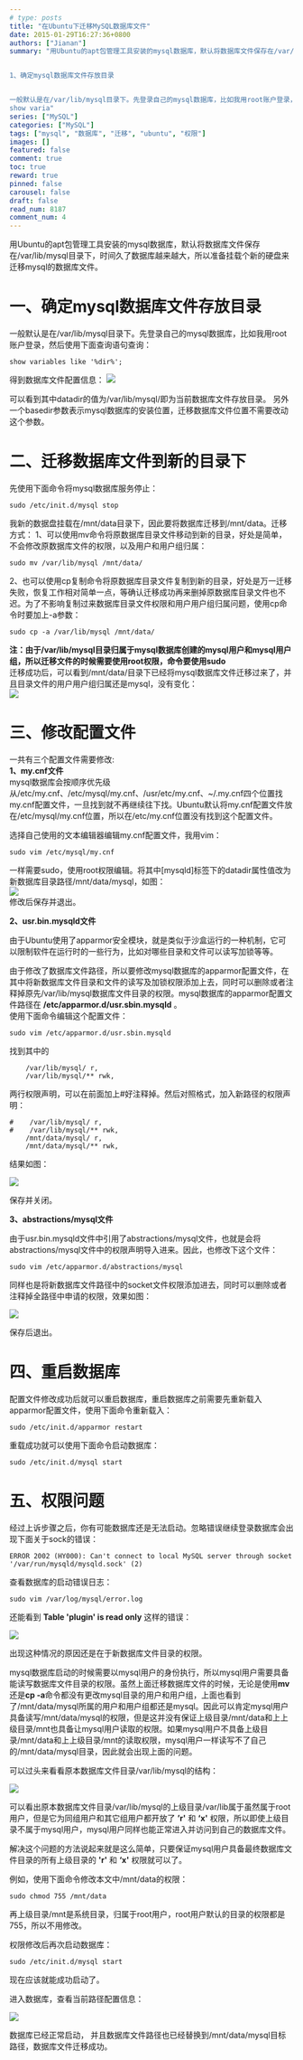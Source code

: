 ```yaml
---
# type: posts 
title: "在Ubuntu下迁移MySQL数据库文件"
date: 2015-01-29T16:27:36+0800
authors: ["Jianan"]
summary: "用Ubuntu的apt包管理工具安装的mysql数据库，默认将数据库文件保存在/var/lib/mysql目录下，时间久了数据库越来越大，所以准备挂载个新的硬盘专门存放mysql数据库。


1、确定mysql数据库文件存放目录


一般默认是在/var/lib/mysql目录下。先登录自己的mysql数据库，比如我用root账户登录，然后使用下面查询语句查询：
show varia"
series: ["MySQL"]
categories: ["MySQL"]
tags: ["mysql", "数据库", "迁移", "ubuntu", "权限"]
images: []
featured: false
comment: true
toc: true
reward: true
pinned: false
carousel: false
draft: false
read_num: 8187
comment_num: 4
---
```


用Ubuntu的apt包管理工具安装的mysql数据库，默认将数据库文件保存在/var/lib/mysql目录下，时间久了数据库越来越大，所以准备挂载个新的硬盘来迁移mysql的数据库文件。

# 一、确定mysql数据库文件存放目录

一般默认是在/var/lib/mysql目录下。先登录自己的mysql数据库，比如我用root账户登录，然后使用下面查询语句查询：
```shell
show variables like '%dir%';
```
得到数据库文件配置信息：
![](20150129135636513.png)

可以看到其中datadir的值为/var/lib/mysql/即为当前数据库文件存放目录。
另外一个basedir参数表示mysql数据库的安装位置，迁移数据库文件位置不需要改动这个参数。

# 二、迁移数据库文件到新的目录下

先使用下面命令将mysql数据库服务停止：
```shell
sudo /etc/init.d/mysql stop
```
我新的数据盘挂载在/mnt/data目录下，因此要将数据库迁移到/mnt/data。迁移方式：
1、可以使用mv命令将原数据库目录文件移动到新的目录，好处是简单，不会修改原数据库文件的权限，以及用户和用户组归属：
```shell
sudo mv /var/lib/mysql /mnt/data/
```
2、也可以使用cp复制命令将原数据库目录文件复制到新的目录，好处是万一迁移失败，恢复工作相对简单一点，等确认迁移成功再来删掉原数据库目录文件也不迟。为了不影响复制过来数据库目录文件权限和用户用户组归属问题，使用cp命令时要加上-a参数：
```shell
sudo cp -a /var/lib/mysql /mnt/data/
```
**注：由于/var/lib/mysql目录归属于mysql数据库创建的mysql用户和mysql用户组，所以迁移文件的时候需要使用root权限，命令要使用sudo**  
迁移成功后，可以看到/mnt/data/目录下已经将mysql数据库文件迁移过来了，并且目录文件的用户用户组归属还是mysql，没有变化：  
![](20150129141800801.png)

# 三、修改配置文件

一共有三个配置文件需要修改:  
**1、my.cnf文件**  
mysql数据库会按顺序优先级从/etc/my.cnf、/etc/mysql/my.cnf、/usr/etc/my.cnf、~/.my.cnf四个位置找my.cnf配置文件，一旦找到就不再继续往下找。Ubuntu默认将my.cnf配置文件放在/etc/mysql/my.cnf位置，所以在/etc/my.cnf位置没有找到这个配置文件。

选择自己使用的文本编辑器编辑my.cnf配置文件，我用vim： 
```shell
sudo vim /etc/mysql/my.cnf
```
 一样需要sudo，使用root权限编辑。将其中[mysqld]标签下的datadir属性值改为新数据库目录路径/mnt/data/mysql，如图：  
![](20150129143410838.png)  
修改后保存并退出。  

**2、usr.bin.mysqld文件**

由于Ubuntu使用了apparmor安全模块，就是类似于沙盒运行的一种机制，它可以限制软件在运行时的一些行为，比如对哪些目录和文件可以读写加锁等等。

由于修改了数据库文件路径，所以要修改mysql数据库的apparmor配置文件，在其中将新数据库文件目录和文件的读写及加锁权限添加上去，同时可以删除或者注释掉原先/var/lib/mysql数据库文件目录的权限。mysql数据库的apparmor配置文件路径在
**/etc/apparmor.d/usr.sbin.mysqld** 。  
使用下面命令编辑这个配置文件：  
```shell
sudo vim /etc/apparmor.d/usr.sbin.mysqld  
```

找到其中的  

```shell
    /var/lib/mysql/ r,  
    /var/lib/mysql/** rwk,
```
两行权限声明，可以在前面加上#好注释掉。然后对照格式，加入新路径的权限声明：  
```shell
#    /var/lib/mysql/ r,  
#    /var/lib/mysql/** rwk,
    /mnt/data/mysql/ r,  
    /mnt/data/mysql/** rwk,
```
结果如图：

![](20150129144833691.png)

保存并关闭。

**3、abstractions/mysql文件**  

由于usr.bin.mysqld文件中引用了abstractions/mysql文件，也就是会将abstractions/mysql文件中的权限声明导入进来。因此，也修改下这个文件：
```shell
sudo vim /etc/apparmor.d/abstractions/mysql
```
同样也是将新数据库文件路径中的socket文件权限添加进去，同时可以删除或者注释掉全路径中申请的权限，效果如图：

![](20150129145547122.png)

 保存后退出。

# 四、重启数据库

配置文件修改成功后就可以重启数据库，重启数据库之前需要先重新载入apparmor配置文件，使用下面命令重新载入：
```shell
sudo /etc/init.d/apparmor restart
```
重载成功就可以使用下面命令启动数据库：
```shell 
sudo /etc/init.d/mysql start
```

# 五、权限问题

经过上诉步骤之后，你有可能数据库还是无法启动。忽略错误继续登录数据库会出现下面关于sock的错误：

```shell
ERROR 2002 (HY000): Can't connect to local MySQL server through socket
'/var/run/mysqld/mysqld.sock' (2)
```

查看数据库的启动错误日志：
```shell
sudo vim /var/log/mysql/error.log
```
还能看到 **Table 'plugin' is read only** 这样的错误：

![](20150129151421230.png)

出现这种情况的原因还是在于新数据库文件目录的权限。

mysql数据库启动的时候需要以mysql用户的身份执行，所以mysql用户需要具备能读写数据库文件目录的权限。虽然上面迁移数据库文件的时候，无论是使用**mv**还是**cp -a**命令都没有更改mysql目录的用户和用户组，上面也看到了/mnt/data/mysql所属的用户和用户组都还是mysql。因此可以肯定mysql用户具备读写/mnt/data/mysql的权限，但是这并没有保证上级目录/mnt/data和上上级目录/mnt也具备让mysql用户读取的权限。如果mysql用户不具备上级目录/mnt/data和上上级目录/mnt的读取权限，mysql用户一样读写不了自己的/mnt/data/mysql目录，因此就会出现上面的问题。

可以过头来看看原本数据库文件目录/var/lib/mysql的结构：

![](20150129155611680.png)  

可以看出原本数据库文件目录/var/lib/mysql的上级目录/var/lib属于虽然属于root用户，但是它为同组用户和其它组用户都开放了
**’r'** 和 **‘x'** 权限，所以即使上级目录不属于mysql用户，mysql用户同样也能正常进入并访问到自己的数据库文件。

解决这个问题的方法说起来就是这么简单，只要保证mysql用户具备最终数据库文件目录的所有上级目录的 **'r'** 和 **‘x'** 权限就可以了。

例如，使用下面命令修改本文中/mnt/data的权限：

```shell
sudo chmod 755 /mnt/data
```

再上级目录/mnt是系统目录，归属于root用户，root用户默认的目录的权限都是755，所以不用修改。

权限修改后再次启动数据库：
```shell
sudo /etc/init.d/mysql start
```
现在应该就能成功启动了。

进入数据库，查看当前路径配置信息：

![](20150129162333707.png)

数据库已经正常启动， 并且数据库文件路径也已经替换到/mnt/data/mysql目标路径，数据库文件迁移成功。

  

  

